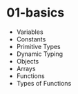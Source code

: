 # 01-basics

* Variables
* Constants
* Primitive Types
* Dynamic Typing
* Objects
* Arrays
* Functions
* Types of Functions
